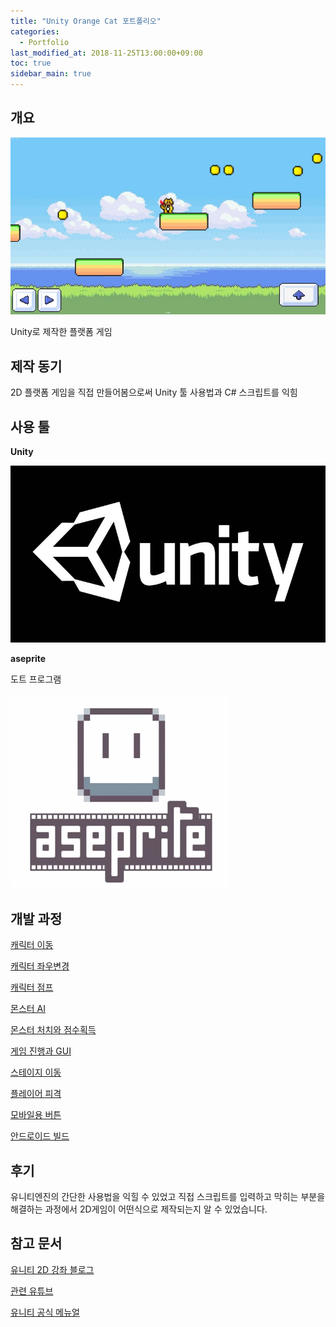 ```yaml
---
title: "Unity Orange Cat 포트폴리오"
categories: 
  - Portfolio
last_modified_at: 2018-11-25T13:00:00+09:00
toc: true
sidebar_main: true
---
```


## 개요

![1](https://github.com/lesslate/lesslate.github.io/blob/master/assets/img/Unity/package/8.png?raw=true)

Unity로 제작한 플랫폼 게임


## 제작 동기

2D 플랫폼 게임을 직접 만들어봄으로써 Unity 툴 사용법과 C# 스크립트를 익힘

## 사용 툴

**Unity**

![2](https://github.com/lesslate/lesslate.github.io/blob/master/assets/img/Portfolio/OrangeCat/2.jpg?raw=true)


**aseprite**

도트 프로그램

![3](https://github.com/lesslate/lesslate.github.io/blob/master/assets/img/Portfolio/OrangeCat/3.png?raw=true)



## 개발 과정

[캐릭터 이동](https://lesslate.github.io/unity/2D%EC%BA%90%EB%A6%AD%ED%84%B0-%EC%9D%B4%EB%8F%99/)

[캐릭터 좌우변경](https://lesslate.github.io/unity/2D%EC%BA%90%EB%A6%AD%ED%84%B0-%EC%A2%8C%EC%9A%B0%EB%B3%80%EA%B2%BD/)

[캐릭터 점프](https://lesslate.github.io/unity/2D%EC%BA%90%EB%A6%AD%ED%84%B0-%EC%A0%90%ED%94%84/)

[몬스터 AI](https://lesslate.github.io/unity/%EB%AA%AC%EC%8A%A4%ED%84%B0-AI/)

[몬스터 처치와 점수획득](https://lesslate.github.io/unity/%EB%AA%AC%EC%8A%A4%ED%84%B0-%EC%B2%98%EC%B9%98,-%EC%A0%90%EC%88%98%ED%9A%8D%EB%93%9D/)

[게임 진행과 GUI](https://lesslate.github.io/unity/%EA%B2%8C%EC%9E%84-%EC%A7%84%ED%96%89-GUI/)

[스테이지 이동](https://lesslate.github.io/unity/%EC%8A%A4%ED%85%8C%EC%9D%B4%EC%A7%80-%EC%9D%B4%EB%8F%99/)

[플레이어 피격](https://lesslate.github.io/unity/%ED%94%8C%EB%A0%88%EC%9D%B4%EC%96%B4-%ED%94%BC%EA%B2%A9/)

[모바일용 버튼](https://lesslate.github.io/unity/%EB%AA%A8%EB%B0%94%EC%9D%BC%EC%9A%A9-%EB%B2%84%ED%8A%BC/)


[안드로이드 빌드](https://lesslate.github.io/unity/%EC%95%88%EB%93%9C%EB%A1%9C%EC%9D%B4%EB%93%9C-%EB%B9%8C%EB%93%9C/)


## 후기

유니티엔진의 간단한 사용법을 익힐 수 있었고 직접 스크립트를 입력하고 막히는 부분을 해결하는 과정에서 2D게임이 어떤식으로 제작되는지 알 수 있었습니다. 

## 참고 문서

[유니티 2D 강좌 블로그](http://blog.naver.com/PostView.nhn?blogId=gold_metal&logNo=220882800191&parentCategoryNo=&categoryNo=40&viewDate=&isShowPopularPosts=false&from=postView)

[관련 유튜브](https://www.youtube.com/channel/UC9Z1XWw1kmnvOOFsj6Bzy2g)

[유니티 공식 메뉴얼](https://docs.unity3d.com/kr/current/Manual/)
